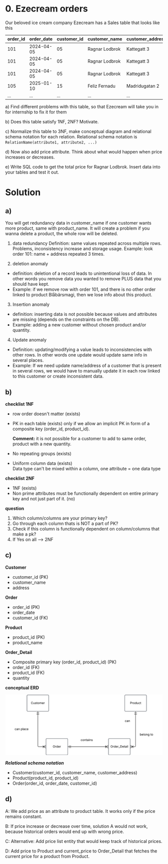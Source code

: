 # 0. Ezecream orders

Our beloved ice cream company Ezecream has a Sales table that looks like this

| order_id | order_date | customer_id | customer_name  | customer_address | product_id | product_name | quantity |
| -------- | ---------- | ----------- | -------------- | ---------------- | ---------- | ------------ | -------- |
| 101      | 2024-04-05 | 05          | Ragnar Lodbrok | Kattegatt 3      | 3          | Blåbärsmagi  | 20       |
| 101      | 2024-04-05 | 05          | Ragnar Lodbrok | Kattegatt 3      | 5          | Lakritsdröm  | 15       |
| 101      | 2024-04-05 | 05          | Ragnar Lodbrok | Kattegatt 3      | 1          | Lichipichi   | 35       |
| 105      | 2025-01-10 | 15          | Feliz Fernadu  | Madridugatan 2   | 8          | Gitlass      | 30       |
| ...      | ...        | ...         | ...            | ...              | ...        | ...          | ...      |

a) Find different problems with this table, so that Ezecream will take you in for internship to fix it for them

b) Does this table satisfy 1NF, 2NF? Motivate.

c) Normalize this table to 3NF, make conceptual diagram and relational schema notation for each relation. Relational schema notation is `RelationName(attribute1, attribute2, ...)`

d) Now also add price attribute. Think about what would happen when price increases or decreases.

e) Write SQL code to get the total price for Ragnar Lodbrok. Insert data into your tables and test it out.

# Solution 
## a)

You will get redundancy data in customer_name if one customer wants more product, same with product_name.
It will create a problem if you wanna delete a product, the whole row will be deleted.

1) data redundancy 
Definition: same values repeated across multiple rows. 
Problems, inconsistency increase and storage usage.
Example: look order 101: name + address repeated 3 times.

2) deletion anomaly
 - definition: deletion of a record leads to unintentional loss of data. In other words you remove data you wanted to remove PLUS data that you should have kept.
 - Example: if we remove row with order 101, and there is no other order linked to product Blåbärsmagi, then we lose info about this product.

3) Insertion anomaly 
- definition: inserting data is not possible because values and attributes are missing (depends on the constraints on the DB).
- Example: adding a new customer without chosen product and/or quantity.

4) Update anomaly
- Definition: updating/modifying a value leads to inconsistencies with other rows. In other words one update would update same info in several places.
- Example: If we need update name/address of a customer that is present in several rows, we would have to manually update it in each row linked to this customer or create inconsistent data.

## b)

**checklist 1NF**
- row order doesn't matter      (exists)
- PK in each table              (exists)   only if we allow an implicit PK in form of a composite key (order_id, product_id).
                                           
    **Comment:** it is not possible for a customer to add to same order, product with a new quantity. 
- No repeating groups           (exists)   
- Uniform column data           (exists)   
Data type can't be mixed within a column, one attribute = one data type

**checklist 2NF**

- 1NF                            (exists) 
- Non prime attributes must 
  be functionally dependent on 
  entire primary key and not 
  just part of it.               (no)


**question** 

1) Which column/columns are your primary key?
2) Go through each column thats is NOT a part of PK?
3) Check if this column is functionally dependent on column/columns that make a pk?
4) If Yes on all --> 2NF


## c)

**Customer**
- customer_id (PK)
- customer_name
- address

**Order**
- order_id (PK)
- order_date
- customer_id (FK)

**Product**
- product_id (PK)
- product_name

**Order_Detail**
- Composite primary key (order_id, product_id) (PK)
- order_id (FK)
- product_id (FK)
- quantity

**conceptual ERD**

<img src = "../../assets/ezecream_ERD.png">


***Relational schema notation*** 

- Customer(customer_id, customer_name, customer_address)
- Product(product_id, product_id)
- Order(order_id, order_date, customer_id)

## d)

A: We add price as an attribute to product table. It works only if the price remains constant.

B: If price increase or decrease over time, solution A would not work, because historical orders would end up with wrong price. 

C: Alternative: Add price list entity that would keep track of historical prices.

D: Add price to Product and current_price to Order_Detail that fetches the current price for a product from Product.
